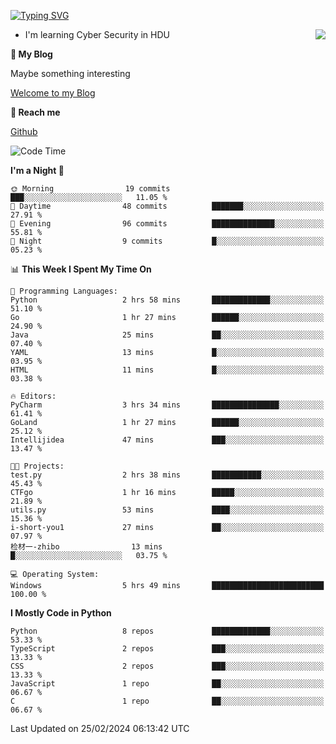 [![Typing SVG](https://readme-typing-svg.herokuapp.com?font=Fira+Code&pause=1000&random=false&width=450&height=60&lines=Hello+%F0%9F%91%8B%F0%9F%8F%BB;I'm+JBNRZ)](https://git.io/typing-svg)

<a href="#">
  <img align="right" src="https://github-readme-stats.vercel.app/api?username=JBNRZ&show_icons=true&bg_color=15,f2f7fd,E0EAFC" />
</a>

- I'm learning Cyber Security in HDU

 **🌱 My Blog**

Maybe something interesting

[Welcome to my Blog](https://jbnrz.com.cn/)

 **💬 Reach me** 

[Github](https://github.com/JBNRZ)


<!--START_SECTION:waka-->
![Code Time](http://img.shields.io/badge/Code%20Time-333%20hrs%2033%20mins-blue)

**I'm a Night 🦉** 

```text
🌞 Morning                19 commits          ███░░░░░░░░░░░░░░░░░░░░░░   11.05 % 
🌆 Daytime                48 commits          ███████░░░░░░░░░░░░░░░░░░   27.91 % 
🌃 Evening                96 commits          ██████████████░░░░░░░░░░░   55.81 % 
🌙 Night                  9 commits           █░░░░░░░░░░░░░░░░░░░░░░░░   05.23 % 
```


📊 **This Week I Spent My Time On** 

```text
💬 Programming Languages: 
Python                   2 hrs 58 mins       █████████████░░░░░░░░░░░░   51.10 % 
Go                       1 hr 27 mins        ██████░░░░░░░░░░░░░░░░░░░   24.90 % 
Java                     25 mins             ██░░░░░░░░░░░░░░░░░░░░░░░   07.40 % 
YAML                     13 mins             █░░░░░░░░░░░░░░░░░░░░░░░░   03.95 % 
HTML                     11 mins             █░░░░░░░░░░░░░░░░░░░░░░░░   03.38 % 

🔥 Editors: 
PyCharm                  3 hrs 34 mins       ███████████████░░░░░░░░░░   61.41 % 
GoLand                   1 hr 27 mins        ██████░░░░░░░░░░░░░░░░░░░   25.12 % 
Intellijidea             47 mins             ███░░░░░░░░░░░░░░░░░░░░░░   13.47 % 

🐱‍💻 Projects: 
test.py                  2 hrs 38 mins       ███████████░░░░░░░░░░░░░░   45.43 % 
CTFgo                    1 hr 16 mins        █████░░░░░░░░░░░░░░░░░░░░   21.89 % 
utils.py                 53 mins             ████░░░░░░░░░░░░░░░░░░░░░   15.36 % 
i-short-you1             27 mins             ██░░░░░░░░░░░░░░░░░░░░░░░   07.97 % 
检材一-zhibo                13 mins             █░░░░░░░░░░░░░░░░░░░░░░░░   03.75 % 

💻 Operating System: 
Windows                  5 hrs 49 mins       █████████████████████████   100.00 % 
```

**I Mostly Code in Python** 

```text
Python                   8 repos             █████████████░░░░░░░░░░░░   53.33 % 
TypeScript               2 repos             ███░░░░░░░░░░░░░░░░░░░░░░   13.33 % 
CSS                      2 repos             ███░░░░░░░░░░░░░░░░░░░░░░   13.33 % 
JavaScript               1 repo              ██░░░░░░░░░░░░░░░░░░░░░░░   06.67 % 
C                        1 repo              ██░░░░░░░░░░░░░░░░░░░░░░░   06.67 % 
```




 Last Updated on 25/02/2024 06:13:42 UTC
<!--END_SECTION:waka-->
